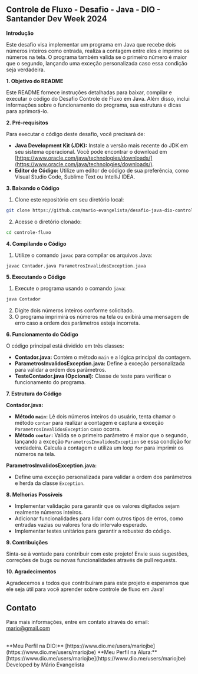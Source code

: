 ## Controle de Fluxo - Desafio - Java - DIO - Santander Dev Week 2024

**Introdução**

Este desafio visa implementar um programa em Java que recebe dois números inteiros como entrada, realiza a contagem entre eles e imprime os números na tela. O programa também valida se o primeiro número é maior que o segundo, lançando uma exceção personalizada caso essa condição seja verdadeira.

**1. Objetivo do README**

Este README fornece instruções detalhadas para baixar, compilar e executar o código do Desafio Controle de Fluxo em Java. Além disso, inclui informações sobre o funcionamento do programa, sua estrutura e dicas para aprimorá-lo.

**2. Pré-requisitos**

Para executar o código deste desafio, você precisará de:

* **Java Development Kit (JDK):** Instale a versão mais recente do JDK em seu sistema operacional. Você pode encontrar o download em [https://www.oracle.com/java/technologies/downloads/](https://www.oracle.com/java/technologies/downloads/).
* **Editor de Código:** Utilize um editor de código de sua preferência, como Visual Studio Code, Sublime Text ou IntelliJ IDEA.

**3. Baixando o Código**

1. Clone este repositório em seu diretório local:

```bash
git clone https://github.com/mario-evangelista/desafio-java-dio-controle-fluxo.git
```

2. Acesse o diretório clonado:

```bash
cd controle-fluxo
```

**4. Compilando o Código**

1. Utilize o comando `javac` para compilar os arquivos Java:

```bash
javac Contador.java ParametrosInvalidosException.java
```

**5. Executando o Código**

1. Execute o programa usando o comando `java`:

```bash
java Contador
```

2. Digite dois números inteiros conforme solicitado.
3. O programa imprimirá os números na tela ou exibirá uma mensagem de erro caso a ordem dos parâmetros esteja incorreta.

**6. Funcionamento do Código**

O código principal está dividido em três classes:

* **Contador.java:** Contém o método `main` e a lógica principal da contagem.
* **ParametrosInvalidosException.java:** Define a exceção personalizada para validar a ordem dos parâmetros.
* **TesteContador.java (Opcional):** Classe de teste para verificar o funcionamento do programa.

**7. Estrutura do Código**

**Contador.java:**

* **Método `main`:** Lê dois números inteiros do usuário, tenta chamar o método `contar` para realizar a contagem e captura a exceção `ParametrosInvalidosException` caso ocorra.
* **Método `contar`:** Valida se o primeiro parâmetro é maior que o segundo, lançando a exceção `ParametrosInvalidosException` se essa condição for verdadeira. Calcula a contagem e utiliza um loop `for` para imprimir os números na tela.

**ParametrosInvalidosException.java:**

* Define uma exceção personalizada para validar a ordem dos parâmetros e herda da classe `Exception`.

**8. Melhorias Possíveis**

* Implementar validação para garantir que os valores digitados sejam realmente números inteiros.
* Adicionar funcionalidades para lidar com outros tipos de erros, como entradas vazias ou valores fora do intervalo esperado.
* Implementar testes unitários para garantir a robustez do código.

**9. Contribuições**

Sinta-se à vontade para contribuir com este projeto! Envie suas sugestões, correções de bugs ou novas funcionalidades através de pull requests.

**10. Agradecimentos**

Agradecemos a todos que contribuíram para este projeto e esperamos que ele seja útil para você aprender sobre controle de fluxo em Java!

## Contato

Para mais informações, entre em contato através do email: mario@gmail.com

<br>
**Meu Perfil na DIO:** [https://www.dio.me/users/mariojbe] (https://www.dio.me/users/mariojbe)
**Meu Perfil na Alura:** [https://www.dio.me/users/mariojbe](https://www.dio.me/users/mariojbe)

<br>
Developed by Mário Evangelista
